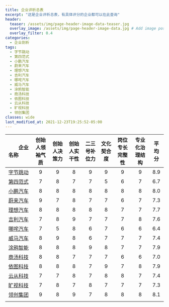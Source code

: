 ```yaml
---
title: 企业评析总表
excerpt: "这是企业评析总表，有具体评分的企业都可以在此查询"
header:
  teaser: /assets/img/page-header-image-data-teaser.jpg
  overlay_image: /assets/img/page-header-image-data.jpg # Add image post (optional)
  overlay_filter: 0.4
categories:
  - 企业剖析
tags: 
  - 字节跳动
  - 第四范式
  - 小鹏汽车
  - 蔚来汽车
  - 理想汽车
  - 吉利汽车
  - 哪咤汽车
  - 威马汽车
  - 涂鸦智能
  - 商汤科技
  - 依图科技
  - 云从科技
  - 旷视科技
  - 领创集团 
classes: wide
last_modified_at: 2021-12-23T19:25:52-05:00
---
```


|               &emsp;&emsp;企业名称&emsp;&emsp;               | 创始人领袖气质 | 创始人决策力 | 创始人实干性 | 二三号补位力 | 文化契合度 | 岗位专长完整性 | 专业化治理结构 | 平均分 |
| :----------------------------------------------------------: | :------------: | :----------: | :----------: | :----------: | :--------: | :------------: | :------------: | :----: |
| [字节跳动](https://facereader.witbacon.com/docs/%E9%98%85%E7%9B%B8%E8%AF%86%E4%BA%BA/%E4%BC%81%E4%B8%9A%E5%89%96%E6%9E%90/tmt/TMT-dancebyte/) |       9        |      9       |      8       |      9       |     9      |       9        |       9        |  8.9   |
| [第四范式](https://facereader.witbacon.com/docs/%E9%98%85%E7%9B%B8%E8%AF%86%E4%BA%BA/%E4%BC%81%E4%B8%9A%E5%89%96%E6%9E%90/ai/AI-4Paradigm(2)/) |       7        |      8       |      7       |      7       |     5      |       6        |       7        |  6.7   |
| [小鹏汽车](https://facereader.witbacon.com/docs/%E9%98%85%E7%9B%B8%E8%AF%86%E4%BA%BA/%E4%BC%81%E4%B8%9A%E5%89%96%E6%9E%90/%E6%96%B0%E8%83%BD%E6%BA%90%E6%B1%BD%E8%BD%A6/NEV-Xiaopeng/) |       8        |      8       |      8       |      8       |     8      |       8        |       8        |  8.0   |
| [蔚来汽车](https://facereader.witbacon.com/docs/%E9%98%85%E7%9B%B8%E8%AF%86%E4%BA%BA/%E4%BC%81%E4%B8%9A%E5%89%96%E6%9E%90/%E6%96%B0%E8%83%BD%E6%BA%90%E6%B1%BD%E8%BD%A6/NEV-nio/) |       9        |      7       |      8       |      7       |     7      |       6        |       7        |  7.3   |
| [理想汽车](https://facereader.witbacon.com/docs/%E9%98%85%E7%9B%B8%E8%AF%86%E4%BA%BA/%E4%BC%81%E4%B8%9A%E5%89%96%E6%9E%90/%E6%96%B0%E8%83%BD%E6%BA%90%E6%B1%BD%E8%BD%A6/NEV-lixiang/) |       8        |      8       |      8       |      8       |     8      |       7        |       7        |  7.7   |
| [吉利汽车](https://facereader.witbacon.com/docs/%E9%98%85%E7%9B%B8%E8%AF%86%E4%BA%BA/%E4%BC%81%E4%B8%9A%E5%89%96%E6%9E%90/%E6%96%B0%E8%83%BD%E6%BA%90%E6%B1%BD%E8%BD%A6/NEV-Geelyauto/) |       7        |      8       |      9       |      7       |     7      |       7        |       8        |  7.6   |
| [哪咤汽车](https://facereader.witbacon.com/docs/%E9%98%85%E7%9B%B8%E8%AF%86%E4%BA%BA/%E4%BC%81%E4%B8%9A%E5%89%96%E6%9E%90/%E6%96%B0%E8%83%BD%E6%BA%90%E6%B1%BD%E8%BD%A6/NEV-hozonauto-wmmotor/) |       7        |      5       |      8       |      6       |     7      |       6        |       6        |  6.4   |
| [威马汽车](https://facereader.witbacon.com/docs/%E9%98%85%E7%9B%B8%E8%AF%86%E4%BA%BA/%E4%BC%81%E4%B8%9A%E5%89%96%E6%9E%90/%E6%96%B0%E8%83%BD%E6%BA%90%E6%B1%BD%E8%BD%A6/NEV-hozonauto-wmmotor/) |       8        |      9       |      8       |      6       |     7      |       7        |       7        |  7.4   |
| [涂鸦智能](https://facereader.witbacon.com/docs/%E9%98%85%E7%9B%B8%E8%AF%86%E4%BA%BA/%E4%BC%81%E4%B8%9A%E5%89%96%E6%9E%90/ai/AI-Tuya/) |       8        |      8       |      8       |      9       |     8      |       7        |       7        |  7.9   |
| [商汤科技](https://facereader.witbacon.com/docs/%E9%98%85%E7%9B%B8%E8%AF%86%E4%BA%BA/%E4%BC%81%E4%B8%9A%E5%89%96%E6%9E%90/ai/AI-sensetime/) |       8        |      8       |      7       |      7       |     7      |       6        |       6        |  7.0   |
| [依图科技](https://facereader.witbacon.com/docs/%E9%98%85%E7%9B%B8%E8%AF%86%E4%BA%BA/%E4%BC%81%E4%B8%9A%E5%89%96%E6%9E%90/ai/AI-yitu/) |       8        |      8       |      8       |      7       |     9      |       7        |       8        |  7.9   |
| [云从科技](https://facereader.witbacon.com/docs/%E9%98%85%E7%9B%B8%E8%AF%86%E4%BA%BA/%E4%BC%81%E4%B8%9A%E5%89%96%E6%9E%90/ai/AI-yuncong/) |       7        |      7       |      8       |      7       |     8      |       8        |       7        |  7.4   |
| [旷视科技](https://facereader.witbacon.com/docs/%E9%98%85%E7%9B%B8%E8%AF%86%E4%BA%BA/%E4%BC%81%E4%B8%9A%E5%89%96%E6%9E%90/ai/AI-kuangshi/) |       7        |      8       |      7       |      8       |     7      |       7        |       7        |  7.3   |
| [领创集团](https://facereader.witbacon.com/docs/%E9%98%85%E7%9B%B8%E8%AF%86%E4%BA%BA/%E4%BC%81%E4%B8%9A%E5%89%96%E6%9E%90/ai/AI-advancegroup-2/) |       9        |      8       |      9       |      7       |     8      |       8        |       8        |  8.1   |
|                                                              |                |              |              |              |            |                |                |        |
